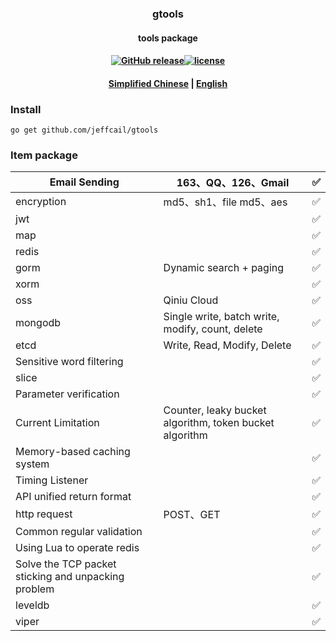 ### <p align="center">gtools</p>
#### <p align="center">tools package</p>
#### <p align="center"><a href="https://github.com/jeffcail/gtools/releases"><img src="https://img.shields.io/github/release/gtools/releases.svg" alt="GitHub release"></a><a href="https://github.com/jeffcail/gtools/blob/master/LICENSE"><img src="https://img.shields.io/github/license/mashape/apistatus.svg" alt="license"></a><p>
#### <p align="center"><a href="./README.md" target="_blank">Simplified Chinese</a> | <a href="./README_en.md" target="_blank">English</a> </p>


### Install
```shell
go get github.com/jeffcail/gtools
```

### Item package
| Email Sending                                       | 163、QQ、126、Gmail                                        | ✅ |
|-----------------------------------------------------|---------------------------------------------------------|-|
| encryption                                          | md5、sh1、file md5、aes                                    | ✅ |
| jwt                                                 |                                                         | ✅ |
| map                                                 |                                                         | ✅ |
| redis                                               |                                                         | ✅ |
| gorm                                                | Dynamic search + paging                                 | ✅ |
| xorm                                                |                                                         | ✅ |
| oss                                                 | Qiniu Cloud                                             |✅|
| mongodb                                             | Single write, batch write, modify, count, delete        |✅ |
| etcd                                                | Write, Read, Modify, Delete                             |✅ |
| Sensitive word filtering                            |                                                         |✅|
| slice                                               |                                                         |✅ |
| Parameter verification                              |                                                         |✅ |
| Current Limitation                                  | Counter, leaky bucket algorithm, token bucket algorithm |✅ |
| Memory-based caching system                         |                                                         |✅ |
| Timing Listener                                     |                                                         |✅ |
| API unified return format                           |                                                         |✅ |
| http request                                        | POST、GET                                                |✅ |
| Common regular validation                           |                                                         |✅ |
| Using Lua to operate redis                          |                                                         |✅ |
| Solve the TCP packet sticking and unpacking problem |                                                         |✅ |
| leveldb                                             |                                                         |✅ |
| viper                                               |                                                         |✅ |